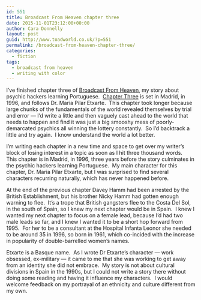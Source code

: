 ```yaml
---
id: 551
title: Broadcast From Heaven chapter three
date: 2015-11-01T23:12:00+00:00
author: Cara Donnelly
layout: post
guid: http://www.toadworld.co.uk/?p=551
permalink: /broadcast-from-heaven-chapter-three/
categories:
  - fiction
tags:
  - broadcast from heaven
  - writing with color
---
```

I&#8217;ve finished chapter three of [Broadcast From Heaven](http://www.toadworld.co.uk/?p=540), my story about psychic hackers learning Portuguese.  [Chapter Three](http://www.toadworld.co.uk/?page_id=543) is set in Madrid, in 1996, and follows Dr. Maria Pilar Etxarte.  This chapter took longer because large chunks of the fundamentals of the world revealed themselves by trial and error &#8212; I&#8217;d write a little and then vaguely cast ahead to the world that needs to happen and find it was just a big smooshy mess of poorly-demarcated psychics all winning the lottery constantly.  So I&#8217;d backtrack a little and try again.  I know understand the world a lot better.

I&#8217;m writing each chapter in a new time and space to get over my writer&#8217;s block of losing interest in a topic as soon as I hit three thousand words.  This chapter is in Madrid, in 1996, three years before the story culminates in the psychic hackers learning Portuguese.  My main character for this chapter, Dr. Maria Pilar Etxarte, but I was surprised to find several characters recurring naturally, which has never happened before.

At the end of the previous chapter Davey Hamm had been arrested by the British Establishment, but his brother Nicky Hamm had gotten enough warning to flee.  It&#8217;s a trope that British gangsters flee to the Costa Del Sol, in the south of Spain, so I knew my next chapter would be in Spain.  I knew I wanted my next chapter to focus on a female lead, because I&#8217;d had two male leads so far, and I knew I wanted it to be a short hop forward from 1995.  For her to be a consultant at the Hospital Infanta Leonor she needed to be around 35 in 1996, so born in 1961, which co-incided with the increase in popularity of double-barrelled women&#8217;s names.

Etxarte is a Basque name.  As I wrote Dr Etxarte&#8217;s character &#8212; work obsessed, ex-military &#8212; it came to me that she was working to get away from an identity she did not embrace.  My story is not about cultural divisions in Spain in the 1990s, but I could not write a story there without doing some reading and having it influence my characters.  I would welcome feedback on my portrayal of an ethnicity and culture different from my own.